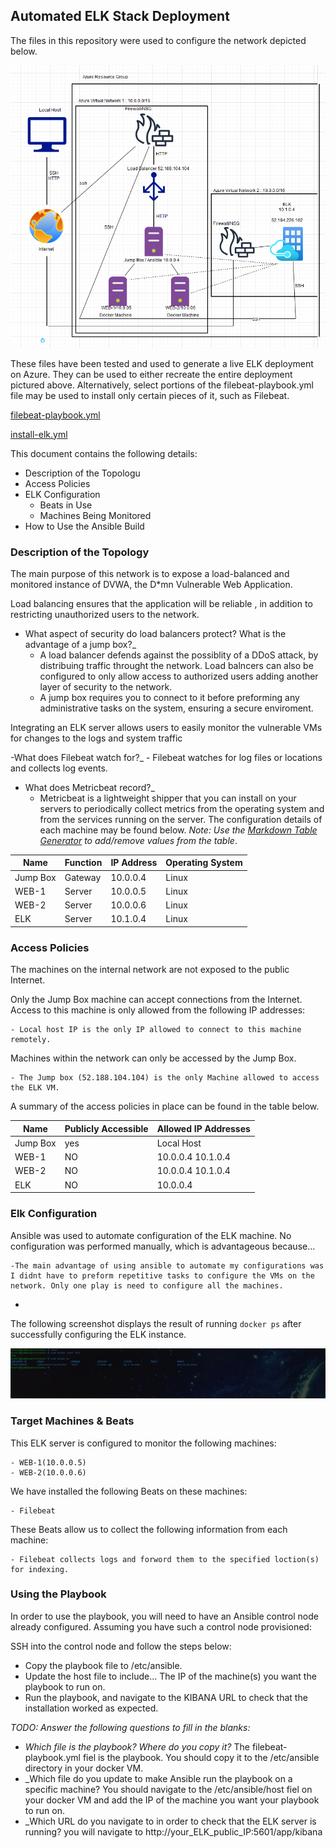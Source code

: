 ## Automated ELK Stack Deployment

The files in this repository were used to configure the network depicted below.

![TODO: Update the path with the name of your diagram](Images/azure_enviroment.png)

These files have been tested and used to generate a live ELK deployment on Azure. They can be used to either recreate the entire deployment pictured above. Alternatively, select portions of the filebeat-playbook.yml file may be used to install only certain pieces of it, such as Filebeat.

  [filebeat-playbook.yml](https://github.com/kanon333/ELK-PROJECT/tree/main/Ansible)
  
[install-elk.yml](https://github.com/kanon333/ELK-PROJECT/blob/main/Ansible/install-elk.txt)

This document contains the following details:
- Description of the Topologu
- Access Policies
- ELK Configuration
  - Beats in Use
  - Machines Being Monitored
- How to Use the Ansible Build


### Description of the Topology

The main purpose of this network is to expose a load-balanced and monitored instance of DVWA, the D*mn Vulnerable Web Application.

Load balancing ensures that the application will be reliable , in addition to restricting unauthorized users  to the network.
- What aspect of security do load balancers protect? What is the advantage of a jump box?_
    - A load balancer defends against the possiblity of a DDoS attack, by distribuing traffic  throught the network. Load balncers can also be configured to only allow access to authorized users adding another layer of security to the network.
    - A jump box requires you to connect to it before preforming any administrative tasks on the system, ensuring a secure enviroment.

Integrating an ELK server allows users to easily monitor the vulnerable VMs for changes to the logs and system traffic

 -What does Filebeat watch for?_
    - Filebeat watches for log files or locations and collects log events.
- What does Metricbeat record?_
    - Metricbeat is a lightweight shipper that you can install on your servers to periodically collect metrics from the operating system and from the services running on the server.
The configuration details of each machine may be found below.
_Note: Use the [Markdown Table Generator](http://www.tablesgenerator.com/markdown_tables) to add/remove values from the table_.

| Name     | Function | IP Address | Operating System |
|----------|----------|------------|------------------|
| Jump Box | Gateway  | 10.0.0.4   | Linux            |
| WEB-1    | Server   | 10.0.0.5   | Linux            |
| WEB-2    | Server   | 10.0.0.6   | Linux            |
| ELK      | Server   | 10.1.0.4   | Linux            |
### Access Policies

The machines on the internal network are not exposed to the public Internet. 

Only the Jump Box machine can accept connections from the Internet. Access to this machine is only allowed from the following IP addresses:
<!--- _TODO: Add whitelisted IP addresses_-->
    - Local host IP is the only IP allowed to connect to this machine remotely.

Machines within the network can only be accessed by the Jump Box.
<!--- _TODO: Which machine did you allow to access your ELK VM? What was its IP address?_-->
    - The Jump box (52.188.104.104) is the only Machine allowed to access the ELK VM.

A summary of the access policies in place can be found in the table below.

| Name     | Publicly Accessible | Allowed IP Addresses  |
|----------|---------------------|-----------------------|
| Jump Box | yes                 | Local Host            |
| WEB-1    | NO                  |  10.0.0.4  10.1.0.4   |
| WEB-2    | NO                  |  10.0.0.4  10.1.0.4   |
| ELK      | NO                  |  10.0.0.4             |

### Elk Configuration

Ansible was used to automate configuration of the ELK machine. No configuration was performed manually, which is advantageous because...
<!-- _TODO: What is the main advantage of automating configuration with Ansible?_-->
    -The main advantage of using ansible to automate my configurations was I didnt have to preform repetitive tasks to configure the VMs on the network. Only one play is need to configure all the machines.

<!--The playbook implements the following tasks:-->
<!-- _TODO: In 3-5 bullets, explain the steps of the ELK installation play. E.g., install Docker; download image; etc._-->
  * 


The following screenshot displays the result of running `docker ps` after successfully configuring the ELK instance.

![TODO: Update the path with the name of your screenshot of docker ps output](Images/docker_ps_output.png)

### Target Machines & Beats
This ELK server is configured to monitor the following machines:
<!--- _TODO: List the IP addresses of the machines you are monitoring_-->
    - WEB-1(10.0.0.5)
    - WEB-2(10.0.0.6)

We have installed the following Beats on these machines:
<!--- _TODO: Specify which Beats you successfully installed_-->
    - Filebeat
These Beats allow us to collect the following information from each machine:
<!--- _TODO: In 1-2 sentences, explain what kind of data each beat collects, and provide 1 example of what you expect to see. E.g., `Winlogbeat` collects Windows logs, which we use to track user logon events, etc._-->
    - Filebeat collects logs and forword them to the specified loction(s) for indexing.

### Using the Playbook
In order to use the playbook, you will need to have an Ansible control node already configured. Assuming you have such a control node provisioned: 

SSH into the control node and follow the steps below:
- Copy the playbook file to /etc/ansible.
- Update the host file to include... The IP of the machine(s) you want the playbook to run on.
- Run the playbook, and navigate to the KIBANA URL to check that the installation worked as expected.

_TODO: Answer the following questions to fill in the blanks:_
- _Which file is the playbook? Where do you copy it?_ The filebeat-playbook.yml fiel is the playbook. You should copy it to the /etc/ansible directory in your docker VM.
- _Which file do you update to make Ansible run the playbook on a specific machine?  You should navigate to the /etc/ansible/host fiel on your docker VM and add the IP of the machine you want your playbook to run on. <!--How do I specify which machine to install the ELK server on versus which to install Filebeat on?_-->
- _Which URL do you navigate to in order to check that the ELK server is running? you will navigate to http://your_ELK_public_IP:5601/app/kibana

<!--_As a **Bonus**, provide the specific commands the user will need to run to download the playbook, update the files, etc._-->

